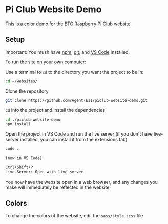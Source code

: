 # Pi Club Website Demo

This is a color demo for the BTC Raspberry Pi Club website.

## Setup

Important: You mush have [npm](https://nodejs.org/en/download), [git](https://git-scm.com/), and [VS Code](https://code.visualstudio.com/) installed.

To run the site on your own computer:

Use a terminal to `cd` to the directory you want the project to be in:

```sh
cd ~/websites/
```

Clone the repository

```sh
git clone https://github.com/Agent-E11/piclub-website-demo.git
```

`cd` into the project and install the dependencies

```sh
cd ./piclub-website-demo
npm install
```

Open the project in VS Code and run the live server (if you don't have live-server installed, you can install it from the extensions tab)

```sh
code .
```

```txt
(now in VS Code)

Ctrl+Shift+P
Live Server: Open with live server
```

You now have the website open in a web browser, and any changes you make will immediately be reflected in the website

## Colors

To change the colors of the website, edit the `sass/style.scss` file
